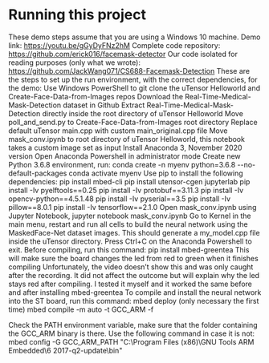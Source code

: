 # Running this project

These demo steps assume that you are using a Windows 10 machine. 
Demo link: https://youtu.be/gGyDyFNz2hM
Complete code repository: https://github.com/erick016/facemask-detector 
Our code isolated for reading purposes (only what we wrote): https://github.com/JackWang071/CS688-Facemask-Detection
These are the steps to set up the run environment, with the correct dependencies, for the demo:
Use Windows PowerShell to git clone the uTensor Helloworld and Create-Face-Data-from-Images repos
Download the Real-Time-Medical-Mask-Detection dataset in Github
Extract Real-Time-Medical-Mask-Detection directly inside the root directory of uTensor Helloworld
Move poll_and_send.py to Create-Face-Data-from-Images root directory
Replace default uTensor main.cpp with custom main_original.cpp file
Move mask_conv.ipynb to root directory of uTensor Helloworld, this notebook takes a custom image set as input
Install Anaconda 3, November 2020 version
Open Anaconda Powershell in administrator mode
Create new Python 3.6.8 environment, run: 
conda create -n myenv python=3.6.8 --no-default-packages
conda activate myenv
Use pip to install the following dependencies:
pip install mbed-cli
pip install utensor-cgen jupyterlab
pip install -Iv pyelftools==0.25
pip install -Iv protobuf==3.11.3
pip install -Iv opencv-python==4.5.1.48
pip install -Iv pyserial==3.5
pip install -Iv pillow==8.0.1
pip install -Iv tensorflow==2.1.0
Open mask_conv.ipynb using Jupyter Notebook, 
jupyter notebook mask_conv.ipynb
Go to Kernel in the main menu, restart and run all cells to build the neural network using the MaskedFace-Net dataset images. This should generate a my_model.cpp file inside the uTensor directory. Press Ctrl+C on the Anaconda Powershell to exit.
Before compiling, run this command:
pip install mbed-greentea
This will make sure the board changes the led from red to green when it finishes compiling
Unfortunately, the video doesn’t show this and was only caught after the recording. It did not affect the outcome but will explain why the led stays red after compiling. I tested it myself and it worked the same before and after installing mbed-greentea
To compile and install the neural network into the ST board, run this command: 
mbed deploy (only necessary the first time)
mbed compile -m auto -t GCC_ARM -f

Check the PATH environment variable, make sure that the folder containing the GCC_ARM binary is there. Use the following command in case it is not:
mbed config -G GCC_ARM_PATH "C:\Program Files (x86)\GNU Tools ARM Embedded\6 2017-q2-update\bin"
